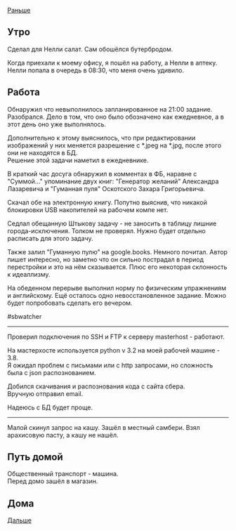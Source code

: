 [Раньше](2020.07.22.md)  
## Утро
Сделал для Нелли салат. Сам обошёлся бутербродом.

Когда приехали к моему офису, я пошёл на работу, а Нелли в аптеку. Нелли попала в очередь в 08:30, что меня очень удивило.
## Работа
Обнаружил что невыполнилось запланированное на 21:00 задание.  
Разобрался. Дело в том, что оно было обозначено как ежедневное, а в этот день оно уже выполнялось.  

Дополнительно к этому выяснилось, что при редактировании изображений у них меняется разрешение с *.jpeg на *.jpg, после этого они не находятся в БД.  
Решение этой задачи наметил в ежедневнике.

В краткий час досуга обнаружил в комментах в ФБ, наравне с "Суммой..." упоминание двух книг: "Генератор желаний" Александра Лазаревича и "Гуманная пуля" Оскотского Захара Григорьевича.

Скачал обе на электронную книгу. Попутно выяснив, что никакой блокировки USB накопителей на рабочем компе нет.

Седлал обещанную Штыкову задачу - не заносить в таблицу лишние города-исключения. Толком не проверял. Нужно будет отдельно расписать для этого задачу.

Также залил "Гуманную пулю" на google.books. Немного почитал. Автор пишет интересно, но заметно что он сильно пострадал в период перестройки и это на нём сказывается. Плюс его некоторая склонность к идеаллизму.

На обеденном перерыве выполнил норму по физическим упражнениям и английскому. Ещё осталось одно невосстановленное задание. Можно будет попробовать сделать его вечером.

#sbwatcher
_____
Проверил подключения по SSH и FTP к серверу masterhost - работают.

На мастерхосте используется python v 3.2 на моей рабочей машине - 3.8.  
Я ожидал проблем с письмами или с http запросами, но сложность была с json распознованием.

Добился скачивания и распознования кода с сайта сбера.  
Вручную отправил email.

Надеюсь с БД будет проще.
__________
Малой скинул запрос на кашу. Зашёл в местный самбери. Взял арахисовую пасту, а кашу не нашёл.
## Путь домой
Общественный транспорт - машина.  
Перед домо зашёл в магазин.
## Дома
[Дальше](2020.07.24.md)